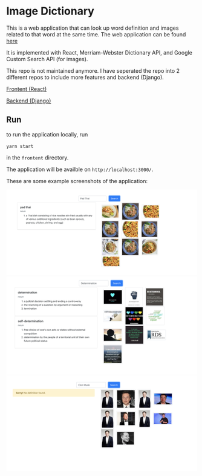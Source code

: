 # Image Dictionary

This is a web application that can look up word definition and images related to that word at the same time. The web application can be found [here](https://image-dictionary.netlify.app/)

It is implemented with React, Merriam-Webster Dictionary API, and Google Custom Search API (for images).

This repo is not maintained anymore. I have seperated the repo into 2 different repos to include more features and backend (Django).

[Frontent (React)](https://github.com/newsatit/image-dictionary-frontend)

[Backend (Django)](https://github.com/newsatit/image-dictionary-backend)

## Run
to run the application locally, run 
    
    yarn start 

in the `frontent` directory. 

The application will be availble on `http://localhost:3000/`.


These are some example screenshots of the application:

<img src="screenshots/ex-1.png" width="900"/> 
<img src="screenshots/ex-2.png" width="900"/>
<img src="screenshots/ex-3.png" width="900"/>
